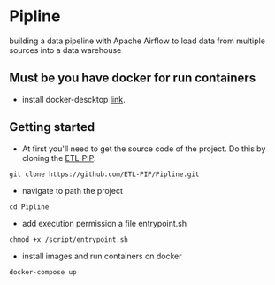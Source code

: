# Pipline
building a data pipeline with Apache Airflow to load data from multiple sources into a data warehouse 

## Must be you have docker for run containers
* install docker-descktop  [link](https://docs.docker.com/desktop/install/ubuntu/).

## Getting started
* At first you'll need to get the source code of the project. Do this by cloning the [ETL-PIP](https://github.com/ETL-PIP/Pipline).
```
git clone https://github.com/ETL-PIP/Pipline.git
```
* navigate to path the project
```
cd Pipline
```

* add execution permission a file entrypoint.sh
```
chmod +x /script/entrypoint.sh
```
* install images and run containers on docker 
```
docker-compose up
```